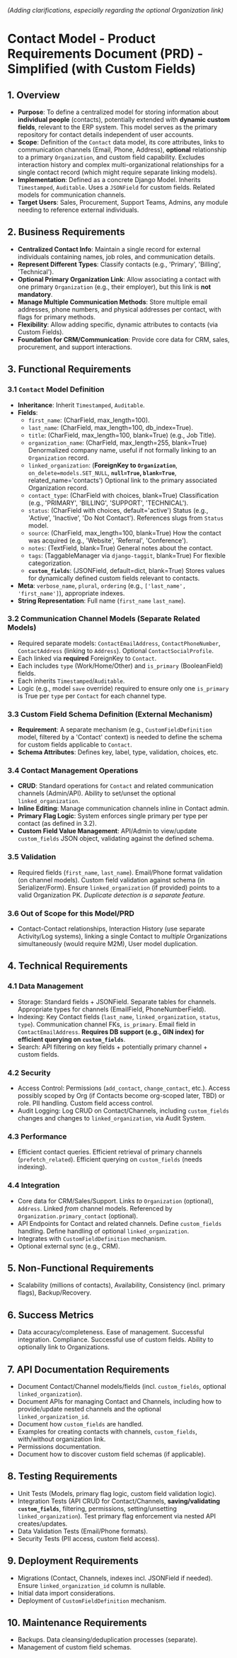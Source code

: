*(Adding clarifications, especially regarding the optional Organization link)*

# Contact Model - Product Requirements Document (PRD) - Simplified (with Custom Fields)

## 1. Overview

*   **Purpose**: To define a centralized model for storing information about **individual people** (contacts), potentially extended with **dynamic custom fields**, relevant to the ERP system. This model serves as the primary repository for contact details independent of user accounts.
*   **Scope**: Definition of the `Contact` data model, its core attributes, links to communication channels (Email, Phone, Address), **optional** relationship to a primary `Organization`, and custom field capability. Excludes interaction history and complex multi-organizational relationships for a single contact record (which might require separate linking models).
*   **Implementation**: Defined as a concrete Django Model. Inherits `Timestamped`, `Auditable`. Uses a `JSONField` for custom fields. Related models for communication channels.
*   **Target Users**: Sales, Procurement, Support Teams, Admins, any module needing to reference external individuals.

## 2. Business Requirements

*   **Centralized Contact Info**: Maintain a single record for external individuals containing names, job roles, and communication details.
*   **Represent Different Types**: Classify contacts (e.g., 'Primary', 'Billing', 'Technical').
*   **Optional Primary Organization Link**: Allow associating a contact with one primary `Organization` (e.g., their employer), but this link is **not mandatory**.
*   **Manage Multiple Communication Methods**: Store multiple email addresses, phone numbers, and physical addresses per contact, with flags for primary methods.
*   **Flexibility**: Allow adding specific, dynamic attributes to contacts (via Custom Fields).
*   **Foundation for CRM/Communication**: Provide core data for CRM, sales, procurement, and support interactions.

## 3. Functional Requirements

### 3.1 `Contact` Model Definition
*   **Inheritance**: Inherit `Timestamped`, `Auditable`.
*   **Fields**:
    *   `first_name`: (CharField, max_length=100).
    *   `last_name`: (CharField, max_length=100, db_index=True).
    *   `title`: (CharField, max_length=100, blank=True) (e.g., Job Title).
    *   `organization_name`: (CharField, max_length=255, blank=True) Denormalized company name, useful if not formally linking to an `Organization` record.
    *   `linked_organization`: (**ForeignKey to `Organization`**, `on_delete=models.SET_NULL`, **`null=True`, `blank=True`**, related_name='contacts') Optional link to the primary associated Organization record.
    *   `contact_type`: (CharField with choices, blank=True) Classification (e.g., 'PRIMARY', 'BILLING', 'SUPPORT', 'TECHNICAL').
    *   `status`: (CharField with choices, default='active') Status (e.g., 'Active', 'Inactive', 'Do Not Contact'). References slugs from `Status` model.
    *   `source`: (CharField, max_length=100, blank=True) How the contact was acquired (e.g., 'Website', 'Referral', 'Conference').
    *   `notes`: (TextField, blank=True) General notes about the contact.
    *   `tags`: (TaggableManager via `django-taggit`, blank=True) For flexible categorization.
    *   **`custom_fields`**: (JSONField, default=dict, blank=True) Stores values for dynamically defined custom fields relevant to contacts.
*   **Meta**: `verbose_name`, `plural`, `ordering` (e.g., `['last_name', 'first_name']`), appropriate indexes.
*   **String Representation**: Full name (`first_name` `last_name`).

### 3.2 Communication Channel Models (Separate Related Models)
*   Required separate models: `ContactEmailAddress`, `ContactPhoneNumber`, `ContactAddress` (linking to `Address`). Optional `ContactSocialProfile`.
*   Each linked via **required** ForeignKey to `Contact`.
*   Each includes `type` (Work/Home/Other) and `is_primary` (BooleanField) fields.
*   Each inherits `Timestamped`/`Auditable`.
*   Logic (e.g., model `save` override) required to ensure only one `is_primary` is True per `type` per `Contact` for each channel type.

### 3.3 Custom Field Schema Definition (External Mechanism)
*   **Requirement**: A separate mechanism (e.g., `CustomFieldDefinition` model, filtered by a 'Contact' context) is needed to define the schema for custom fields applicable to `Contact`.
*   **Schema Attributes**: Defines key, label, type, validation, choices, etc.

### 3.4 Contact Management Operations
*   **CRUD**: Standard operations for `Contact` and related communication channels (Admin/API). Ability to set/unset the optional `linked_organization`.
*   **Inline Editing**: Manage communication channels inline in Contact admin.
*   **Primary Flag Logic**: System enforces single primary per type per contact (as defined in 3.2).
*   **Custom Field Value Management**: API/Admin to view/update `custom_fields` JSON object, validating against the defined schema.

### 3.5 Validation
*   Required fields (`first_name`, `last_name`). Email/Phone format validation (on channel models). Custom field validation against schema (in Serializer/Form). Ensure `linked_organization` (if provided) points to a valid Organization PK. *Duplicate detection is a separate feature.*

### 3.6 Out of Scope for this Model/PRD
*   Contact-Contact relationships, Interaction History (use separate Activity/Log systems), linking a single Contact to *multiple* Organizations simultaneously (would require M2M), User model duplication.

## 4. Technical Requirements

### 4.1 Data Management
*   Storage: Standard fields + JSONField. Separate tables for channels. Appropriate types for channels (EmailField, PhoneNumberField).
*   Indexing: Key Contact fields (`last_name`, `linked_organization`, `status`, `type`). Communication channel FKs, `is_primary`. Email field in `ContactEmailAddress`. **Requires DB support (e.g., GIN index) for efficient querying on `custom_fields`**.
*   Search: API filtering on key fields + potentially primary channel + custom fields.

### 4.2 Security
*   Access Control: Permissions (`add_contact`, `change_contact`, etc.). Access possibly scoped by Org (if Contacts become org-scoped later, TBD) or role. PII handling. Custom field access control.
*   Audit Logging: Log CRUD on Contact/Channels, including `custom_fields` changes and changes to `linked_organization`, via Audit System.

### 4.3 Performance
*   Efficient contact queries. Efficient retrieval of primary channels (`prefetch_related`). Efficient querying on `custom_fields` (needs indexing).

### 4.4 Integration
*   Core data for CRM/Sales/Support. Links *to* `Organization` (optional), `Address`. Linked *from* channel models. Referenced by `Organization.primary_contact` (optional).
*   API Endpoints for Contact and related channels. Define `custom_fields` handling. Define handling of optional `linked_organization`.
*   Integrates with `CustomFieldDefinition` mechanism.
*   Optional external sync (e.g., CRM).

## 5. Non-Functional Requirements

*   Scalability (millions of contacts), Availability, Consistency (incl. primary flags), Backup/Recovery.

## 6. Success Metrics

*   Data accuracy/completeness. Ease of management. Successful integration. Compliance. Successful use of custom fields. Ability to optionally link to Organizations.

## 7. API Documentation Requirements

*   Document Contact/Channel models/fields (incl. `custom_fields`, optional `linked_organization`).
*   Document APIs for managing Contact and Channels, including how to provide/update nested channels and the optional `linked_organization_id`.
*   Document how `custom_fields` are handled.
*   Examples for creating contacts with channels, `custom_fields`, with/without organization link.
*   Permissions documentation.
*   Document how to discover custom field schemas (if applicable).

## 8. Testing Requirements

*   Unit Tests (Models, primary flag logic, custom field validation logic).
*   Integration Tests (API CRUD for Contact/Channels, **saving/validating `custom_fields`**, filtering, permissions, setting/unsetting `linked_organization`). Test primary flag enforcement via nested API creates/updates.
*   Data Validation Tests (Email/Phone formats).
*   Security Tests (PII access, custom field access).

## 9. Deployment Requirements

*   Migrations (Contact, Channels, indexes incl. JSONField if needed). Ensure `linked_organization_id` column is nullable.
*   Initial data import considerations.
*   Deployment of `CustomFieldDefinition` mechanism.

## 10. Maintenance Requirements

*   Backups. Data cleansing/deduplication processes (separate).
*   Management of custom field schemas.
